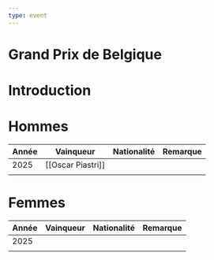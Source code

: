 ```yaml
---
type: event
---
```


# Grand Prix de Belgique

# Introduction

# Hommes

| Année | Vainqueur         | Nationalité | Remarque |
| ----- | ----------------- | ----------- | -------- |
| 2025  | [[Oscar Piastri]] |             |          |
|       |                   |             |          |
# Femmes

| Année | Vainqueur | Nationalité | Remarque |
| ----- | --------- | ----------- | -------- |
| 2025  |           |             |          |
|       |           |             |          |
